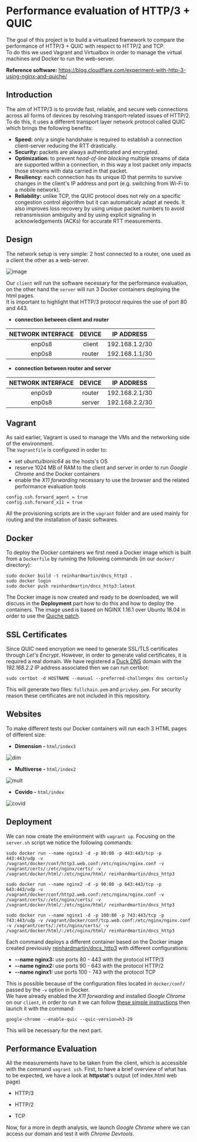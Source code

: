 # Performance evaluation of HTTP/3 + QUIC
The goal of this project is to build a virtualized framework to compare the performance of HTTP/3 + QUIC with respect to HTTP/2 and TCP.                          
To do this we used Vagrant and Virtualbox in order to manage the virtual machines and Docker to run the web-server.

**Reference software:** https://blog.cloudflare.com/experiment-with-http-3-using-nginx-and-quiche/

## Introduction
The aim of HTTP/3 is to provide fast, reliable, and secure web connections across all forms of devices by resolving transport-related issues of HTTP/2. 
To do this, it uses a different transport layer network protocol called QUIC which brings the following benefits:
- **Speed:** only a single handshake is required to establish a connection client-server reducing the RTT drastically.
- **Security:** packets are always authenticated and encrypted.
- **Optimization:** to prevent _head-of-line blocking_ multiple streams of data are supported within a connection, in this way a lost packet only impacts those streams with data
carried in that packet.
- **Resiliency:** each connection has its unique ID that permits to survive changes in the client's IP address and port (e.g. switching from Wi-Fi to a mobile network).
- **Reliability:** unlike TCP, the QUIC protocol does not rely on a specific congestion control algorithm but it can automaticaly adapt at needs. It also improves loss recovery by
using unique packet numbers to avoid retransmission ambiguity and by using explicit signaling in acknowledgements (ACKs) for accurate RTT measurements. 

## Design
The network setup is very simple: 2 host connected to a router, one used as a client the other as a web-server.

![image](https://user-images.githubusercontent.com/91339156/140618029-a341ca21-3cb9-4e5f-b7f7-c63e3d7be3c8.png)

Our `client` will run the software necessary for the performance evaluation, on the other hand the `server` will run 3 Docker containers deploying the html pages.    
It is important to highlight that HTTP/3 protocol requires the use of port 80 and 443.

- **connection between client and router**

| NETWORK INTERFACE | DEVICE | IP ADDRESS |
| :---: | :---: | :---: |
| enp0s8 | client | 192.168.1.2/30 |
| enp0s8 | router | 192.168.1.1/30 |

- **connection between router and server**

| NETWORK INTERFACE | DEVICE | IP ADDRESS |
| :---: | :---: | :---: |
| enp0s9 | router | 192.168.2.1/30 |
| enp0s8 | server | 192.168.2.2/30 |

## Vagrant
As said earlier, Vagrant is used to manage the VMs and the networking side of the environment.                    
The `Vagrantfile` is configured in order to:
- set _ubuntu/bionic64_ as the hosts's OS
- reserve 1024 MB of RAM to the client and server in order to run _Google Chrome_ and the Docker containers
- enable the _X11 forwarding_ necessary to use the browser and the related performance evaluation tools
```
config.ssh.forward_agent = true
config.ssh.forward_x11 = true
```

All the provisioning scripts are in the `vagrant` folder and are used mainly for routing and the installation of basic softwares.

## Docker
To deploy the Docker containers we first need a Docker image which is built from a `Dockerfile` by running the following commands (in our `docker/` directory):
```
sudo docker build -t reinhardmartin/dncs_http3 .
sudo docker login
sudo docker push reinhardmartin/dncs_http3:latest
```
The Docker image is now created and ready to be downloaded, we will discuss in the **Deployment** part how to do this and how to deploy the containers.
The image used is based on NGINX 1.16.1 over Ubuntu 18.04 in order to use the [Quiche patch](https://blog.cloudflare.com/experiment-with-http-3-using-nginx-and-quiche/).

## SSL Certificates
Since QUIC need encryption we need to generate SSL/TLS certificates through _Let's Encrypt_. However, in order to generate valid certificates, it is required a real domain.
We have registered a [Duck DNS](https://www.duckdns.org/) domain with the _192.168.2.2_ IP address associated then we can run certbot:
```
sudo certbot -d HOSTNAME --manual --preferred-challenges dns certonly
```
This will generate two files: `fullchain.pem` and `privkey.pem`.
For security reason these certificates are not included in this repository.

## Websites
To make different tests our Docker containers will run each 3 HTML pages of different size:
- **Dimension -** `html/index3`

![dim](https://user-images.githubusercontent.com/91339156/140986874-1c71f6f1-5b4d-4487-8238-e4155e976609.PNG)


- **Multiverse -** `html/index2`
 
![mult](https://user-images.githubusercontent.com/91339156/140986895-0999898e-a35b-47b5-9652-4ba26c58ed60.PNG)


- **Covido -** `html/index`
 
![covid](https://user-images.githubusercontent.com/91339156/140986905-e8ffa2b2-d7c5-474a-a67c-7241095dea07.PNG)


## Deployment
We can now create the environment with `vagrant up`. Focusing on the `server.sh` script we notice the following commands:
```
sudo docker run --name nginx3 -d -p 80:80 -p 443:443/tcp -p 443:443/udp -v /vagrant/docker/conf/http3.web.conf:/etc/nginx/nginx.conf -v /vagrant/certs/:/etc/nginx/certs/ -v /vagrant/docker/html/:/etc/nginx/html/ reinhardmartin/dncs_http3

sudo docker run --name nginx2 -d -p 90:80 -p 643:443/tcp -p 643:443/udp -v /vagrant/docker/conf/http2.web.conf:/etc/nginx/nginx.conf -v /vagrant/certs/:/etc/nginx/certs/ -v /vagrant/docker/html/:/etc/nginx/html/ reinhardmartin/dncs_http3

sudo docker run --name nginx1 -d -p 100:80 -p 743:443/tcp -p 743:443/udp -v /vagrant/docker/conf/tcp.web.conf:/etc/nginx/nginx.conf -v /vagrant/certs/:/etc/nginx/certs/ -v /vagrant/docker/html/:/etc/nginx/html/ reinhardmartin/dncs_http3
```
Each command deploys a different container based on the Docker image created previously [reinhardmartin/dncs_http3](https://hub.docker.com/r/reinhardmartin/dncs_http3) with
different configurations:
- **--name nginx3:** use ports 80 - 443 with the protocol HTTP/3
- **--name nginx2:** use ports 90 - 643 with the protocol HTTP/2
- **--name nginx1:** use ports 100 - 743 with the protocol TCP

This is possible because of the configuration files located in `docker/conf/` passed by the `-v` option in Docker.                      
We have already enabled the _X11 forwarding_ and installed _Google Chrome_ on our `client`, in order to run it we can follow [these simple
instructions](https://jcook0017.medium.com/how-to-enable-x11-forwarding-in-windows-10-on-a-vagrant-virtual-box-running-ubuntu-d5a7b34363f) then launch it with the command:
```
google-chrome --enable-quic --quic-version=h3-29
```
This will be necessary for the next part.

## Performance Evaluation
All the measurements have to be taken from the client, which is accessible with the command `vagrant ssh`.
First, to have a brief overview of what has to be expected, we have a look at **httpstat**'s output (of index.html web page)
- HTTP/3



- HTTP/2


- TCP


Now, for a more in depth analysis, we launch _Google Chrome_ where we can access our domain and test it with _Chrome Devtools_.

